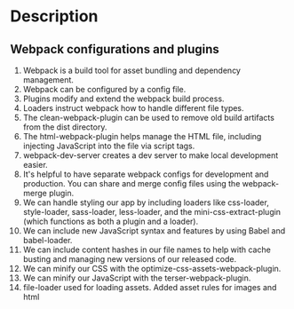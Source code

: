 # Description

## Webpack configurations and plugins

1. Webpack is a build tool for asset bundling and dependency management.
1. Webpack can be configured by a config file.
1. Plugins modify and extend the webpack build process.
1. Loaders instruct webpack how to handle different file types.
1. The clean-webpack-plugin can be used to remove old build artifacts from the dist directory.
1. The html-webpack-plugin helps manage the HTML file, including injecting JavaScript into the file via script tags.
1. webpack-dev-server creates a dev server to make local development easier.
1. It's helpful to have separate webpack configs for development and production. You can share and merge config files using the webpack-merge plugin.
1. We can handle styling our app by including loaders like css-loader, style-loader, sass-loader, less-loader, and the mini-css-extract-plugin (which functions as both a plugin and a loader).
1. We can include new JavaScript syntax and features by using Babel and babel-loader.
1. We can include content hashes in our file names to help with cache busting and managing new versions of our released code.
1. We can minify our CSS with the optimize-css-assets-webpack-plugin.
1. We can minify our JavaScript with the terser-webpack-plugin.
1. file-loader used for loading assets. Added asset rules for images and html